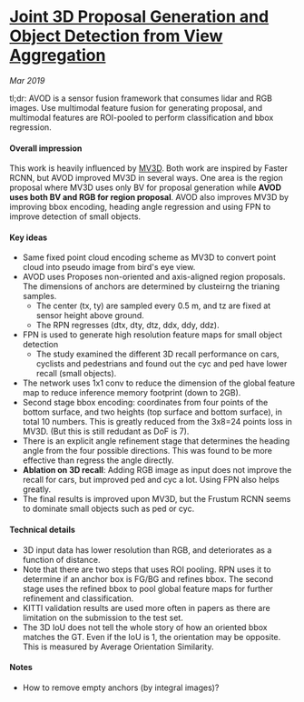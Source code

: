 # [Joint 3D Proposal Generation and Object Detection from View Aggregation](https://arxiv.org/abs/1712.02294)

_Mar 2019_

tl;dr: AVOD is a sensor fusion framework that consumes lidar and RGB images. Use multimodal feature fusion for generating proposal, and multimodal features are ROI-pooled to perform classification and bbox regression.

#### Overall impression
This work is heavily influenced by [MV3D](mv3d.md). Both work are inspired by Faster RCNN, but AVOD improved MV3D in several ways. One area is the region proposal where MV3D uses only BV for proposal generation while **AVOD uses both BV and RGB for region proposal**. AVOD also improves MV3D by improving bbox encoding, heading angle regression and using FPN to improve detection of small objects.

#### Key ideas
- Same fixed point cloud encoding scheme as MV3D to convert point cloud into pseudo image from bird's eye view.
- AVOD uses Proposes non-oriented and axis-aligned region proposals. The dimensions of anchors are determined by clusteirng the trianing samples.
	- The center (tx, ty) are sampled every 0.5 m, and tz are fixed at sensor height above ground.
	- The RPN regresses (dtx, dty, dtz, ddx, ddy, ddz).
- FPN is used to generate high resolution feature maps for small object detection
	- The study examined the different 3D recall performance on cars, cyclists and pedestrians and found out the cyc and ped have lower recall (small objects).
- The network uses 1x1 conv to reduce the dimension of the global feature map to reduce inference memory footprint (down to 2GB).
- Second stage bbox encoding: coordinates from four points of the bottom surface, and two heights (top surface and bottom surface), in total 10 numbers. This is greatly reduced from the 3x8=24 points loss in MV3D. (But this is still redudant as DoF is 7).
- There is an explicit angle refinement stage that determines the heading angle from the four possible directions. This was found to be more effective than regress the angle directly.
- **Ablation on 3D recall**: Adding RGB image as input does not improve the recall for cars, but improved ped and cyc a lot. Using FPN also helps greatly.
- The final results is improved upon MV3D, but the Frustum RCNN seems to dominate small objects such as ped or cyc.

#### Technical details
- 3D input data has lower resolution than RGB, and deteriorates as a function of distance.
- Note that there are two steps that uses ROI pooling. RPN uses it to determine if an anchor box is FG/BG and refines bbox. The second stage uses the refined bbox to pool global feature maps for further refinement and classification.
- KITTI validation results are used more often in papers as there are limitation on the submission to the test set.
- The 3D IoU does not tell the whole story of how an oriented bbox matches the GT. Even if the IoU is 1, the orientation may be opposite. This is measured by Average Orientation Similarity.
 
#### Notes
- How to remove empty anchors (by integral images)?

